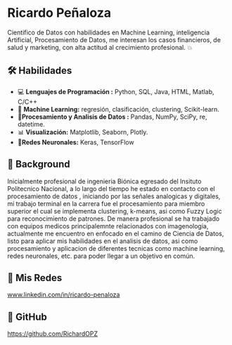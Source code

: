 # Ricardo Peñaloza 

Cientifico de Datos con habilidades en Machine Learning, inteligencia Artificial, Procesamiento de Datos, me interesan los casos financieros, de salud y marketing, con alta actitud al crecimiento profesional. :collision:

## 🛠️ Habilidades

* :computer: **Lenguajes de Programación :** Python, SQL, Java, HTML, Matlab, C/C++
* 🤖 **Machine Learning:** regresión, clasificación, clustering, Scikit-learn. 
* 🧮**Procesamiento y Analisis de Datos :** Pandas, NumPy, SciPy, re, datetime.
* 📊 **Visualización:**  Matplotlib, Seaborn, Plotly.
* 🧠**Redes Neuronales:**  Keras, TensorFlow

## 💼 Background
Inicialmente profesional de ingenieria Biónica egresado del Insituto Politecnico Nacional, a lo largo del tiempo he estado en contacto con el procesamiento de datos , iniciando por las señales analogicas y digitales, mi trabajo terminal en la carrera fue el procesamiento para miembro superior el cual se implementa clustering, k-means, asi como Fuzzy Logic para reconocimiento de patrones. 
De manera profesional se ha trabajado con equipos medicos principalemnte relacionados con imagenologia, actualmente me encuentro en enfocado en el camino de Ciencia de Datos, listo para aplicar mis habilidades en el analisis de datos, asi como procesamiento y aplicacion de diferentes tecnicas como machine learning, redes neuronales, etc. para poder llegar a un objetivo en común.

## 🔗 Mis Redes

www.linkedin.com/in/ricardo-penaloza

## 🚀 GitHub

https://github.com/RichardOPZ

